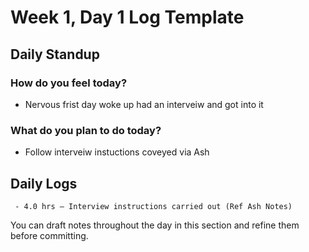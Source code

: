 # Week 1, Day 1 Log Template

## Daily Standup

### How do you feel today?
- Nervous frist day woke up had an interveiw and got into it

### What do you plan to do today?

- Follow interveiw instuctions coveyed via Ash

## Daily Logs

```
 - 4.0 hrs – Interview instructions carried out (Ref Ash Notes)

```

You can draft notes throughout the day in this section and refine them before committing.
